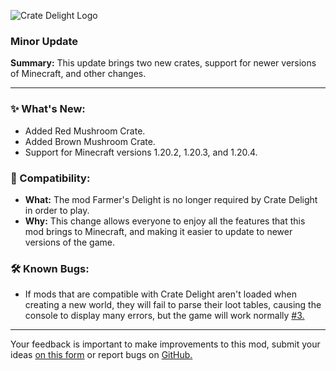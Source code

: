 <p align="left"><img src="https://cdn.modrinth.com/data/9rlXSyLg/images/c741ee61d02d1d45dd85222e826e3e6dd787e837.png" alt="Crate Delight Logo">

<h3>Minor Update</h3>
<p><b>Summary:</b> This update brings two new crates, support for newer versions of Minecraft, and other changes.</p>
<hr/>

<h3>✨ What's New:</h3>
<ul>
  <li>Added Red Mushroom Crate.</li>
  <li>Added Brown Mushroom Crate.</li>
  <li>Support for Minecraft versions 1.20.2, 1.20.3, and 1.20.4.</li>
</ul>

<h3>🧩 Compatibility:</h3>
<ul>
  <li><b>What:</b> The mod Farmer's Delight is no longer required by Crate Delight in order to play.</li>
  <li><b>Why:</b> This change allows everyone to enjoy all the features that this mod brings to Minecraft, and making it easier to update to newer versions of the game. </li>
</ul>

<h3>🛠️ Known Bugs:</h3>
<ul>
  <li>If mods that are compatible with Crate Delight aren't loaded when creating a new world, they will fail to parse their loot tables, causing the console to display many errors, but the game will work normally <a href="https://github.com/axperty/cratedelight-forge/issues/3">#3.</a></li>
</ul>
<hr/>

<p>Your feedback is important to make improvements to this mod, submit your ideas <a href="https://forms.gle/1rHcPN5v4k8nE9fr5">on this form</a> or report bugs on <a href="https://github.com/axperty/cratedelight-fabric">GitHub.</a></p>
